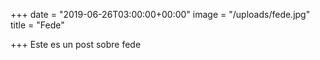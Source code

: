 +++
date = "2019-06-26T03:00:00+00:00"
image = "/uploads/fede.jpg"
title = "Fede"

+++
Este es un post sobre fede